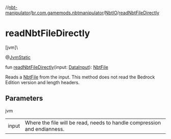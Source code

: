 //[nbt-manipulator](../../../index.md)/[br.com.gamemods.nbtmanipulator](../index.md)/[NbtIO](index.md)/[readNbtFileDirectly](read-nbt-file-directly.md)

# readNbtFileDirectly

[jvm]\

@[JvmStatic](https://kotlinlang.org/api/latest/jvm/stdlib/kotlin.jvm/-jvm-static/index.html)

fun [readNbtFileDirectly](read-nbt-file-directly.md)(input: [DataInput](https://docs.oracle.com/javase/8/docs/api/java/io/DataInput.html)): [NbtFile](../-nbt-file/index.md)

Reads a [NbtFile](../-nbt-file/index.md) from the input. This method does not read the Bedrock Edition version and length headers.

## Parameters

jvm

| | |
|---|---|
| input | Where the file will be read, needs to handle compression and endianness. |
